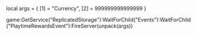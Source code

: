 local args = {
    [1] = "Currency",
    [2] = 999999999999999
}

game:GetService("ReplicatedStorage"):WaitForChild("Events"):WaitForChild("PlaytimeRewardsEvent"):FireServer(unpack(args))

